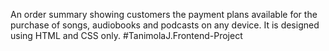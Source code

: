 An order summary showing customers the payment plans available for the purchase of songs, audiobooks and podcasts on any device.
It is designed using HTML and CSS only.
#TanimolaJ.Frontend-Project
